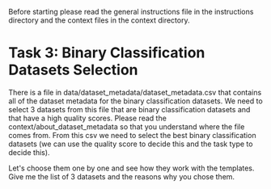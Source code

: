 Before starting please read the general instructions file in the instructions directory and the context files in the context directory.

# Task 3: Binary Classification Datasets Selection
There is a file in data/dataset_metadata/dataset_metadata.csv that contains all of the dataset metadata for the binary classification datasets. We need to select 3 datasets from this file that are binary classification datasets and that have a high quality scores. Please read the context/about_dataset_metadata so that you understand where the file comes from. From this csv we need to select the best binary classification datasets (we can use the quality score to decide this and the task type to decide this). 

Let's choose them one by one and see how they work with the templates. Give me the list of 3 datasets and the reasons why you chose them.